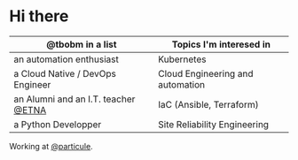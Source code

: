 # Hi there

@tbobm in a list | Topics I'm interesed in
------|------
an automation enthusiast | Kubernetes
a Cloud Native / DevOps Engineer | Cloud Engineering and automation
an Alumni and an I.T. teacher [@ETNA](github.com/etna-alternance/) | IaC (Ansible, Terraform)
a Python Developper | Site Reliability Engineering

Working at [@particule](https://github.com/particuleio).
